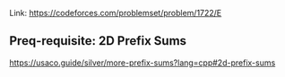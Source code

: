 Link: https://codeforces.com/problemset/problem/1722/E
## Preq-requisite: 2D Prefix Sums
https://usaco.guide/silver/more-prefix-sums?lang=cpp#2d-prefix-sums
